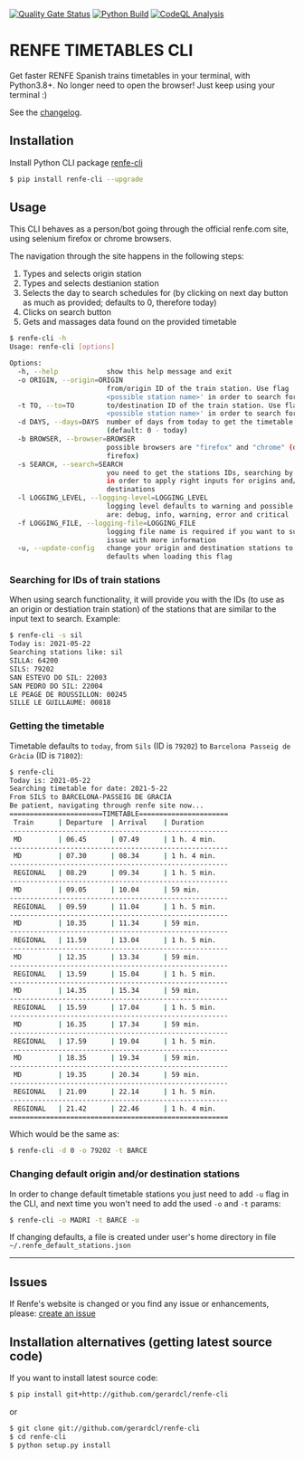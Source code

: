 [![Quality Gate Status](https://sonarcloud.io/api/project_badges/measure?project=gerardcl_renfe-cli&metric=alert_status)](https://sonarcloud.io/dashboard?id=gerardcl_renfe-cli) [![Python Build](https://github.com/gerardcl/renfe-cli/actions/workflows/python-package.yml/badge.svg)](https://github.com/gerardcl/renfe-cli/actions/workflows/python-package.yml) [![CodeQL Analysis](https://github.com/gerardcl/renfe-cli/actions/workflows/codeql-analysis.yml/badge.svg)](https://github.com/gerardcl/renfe-cli/actions/workflows/codeql-analysis.yml)

# RENFE TIMETABLES CLI

Get faster RENFE Spanish trains timetables in your terminal, with Python3.8+.
No longer need to open the browser! Just keep using your terminal :)

See the [changelog](https://github.com/gerardcl/renfe-cli/blob/master/CHANGELOG.md).

## Installation

Install Python CLI package [renfe-cli](https://pypi.org/project/renfe-cli/)

```bash
$ pip install renfe-cli --upgrade
```

## Usage

This CLI behaves as a person/bot going through the official renfe.com site, using selenium firefox or chrome browsers.

The navigation through the site happens in the following steps:

1. Types and selects origin station
2. Types and selects destianion station
3. Selects the day to search schedules for (by clicking on next day button as much as provided; defaults to 0, therefore today)
4. Clicks on search button
5. Gets and massages data found on the provided timetable

```bash
$ renfe-cli -h
Usage: renfe-cli [options]

Options:
  -h, --help            show this help message and exit
  -o ORIGIN, --origin=ORIGIN
                        from/origin ID of the train station. Use flag '-s
                        <possible station name>' in order to search for IDs
  -t TO, --to=TO        to/destination ID of the train station. Use flag '-s
                        <possible station name>' in order to search for IDs
  -d DAYS, --days=DAYS  number of days from today to get the timetable
                        (default: 0 - today)
  -b BROWSER, --browser=BROWSER
                        possible browsers are "firefox" and "chrome" (default:
                        firefox)
  -s SEARCH, --search=SEARCH
                        you need to get the stations IDs, searching by names;
                        in order to apply right inputs for origins and/or
                        destinations
  -l LOGGING_LEVEL, --logging-level=LOGGING_LEVEL
                        logging level defaults to warning and possible values
                        are: debug, info, warning, error and critical
  -f LOGGING_FILE, --logging-file=LOGGING_FILE
                        logging file name is required if you want to submit an
                        issue with more information
  -u, --update-config   change your origin and destination stations to
                        defaults when loading this flag
```

### **Searching for IDs of train stations**

 When using search functionality, it will provide you with the IDs (to use as an origin or destiation train station) of the stations that are similar to the input text to search. Example:

```bash
$ renfe-cli -s sil
Today is: 2021-05-22
Searching stations like: sil
SILLA: 64200
SILS: 79202
SAN ESTEVO DO SIL: 22003
SAN PEDRO DO SIL: 22004
LE PEAGE DE ROUSSILLON: 00245
SILLE LE GUILLAUME: 00818
```

### **Getting the timetable**

Timetable defaults to `today`, from `Sils` (ID is `79202`) to `Barcelona Passeig de Gràcia` (ID is `71802`):

```bash
$ renfe-cli
Today is: 2021-05-22
Searching timetable for date: 2021-5-22
From SILS to BARCELONA-PASSEIG DE GRACIA
Be patient, navigating through renfe site now...
=======================TIMETABLE======================
 Train      | Departure  | Arrival    | Duration
------------------------------------------------------
 MD         | 06.45      | 07.49      | 1 h. 4 min.
------------------------------------------------------
 MD         | 07.30      | 08.34      | 1 h. 4 min.
------------------------------------------------------
 REGIONAL   | 08.29      | 09.34      | 1 h. 5 min.
------------------------------------------------------
 MD         | 09.05      | 10.04      | 59 min.
------------------------------------------------------
 REGIONAL   | 09.59      | 11.04      | 1 h. 5 min.
------------------------------------------------------
 MD         | 10.35      | 11.34      | 59 min.
------------------------------------------------------
 REGIONAL   | 11.59      | 13.04      | 1 h. 5 min.
------------------------------------------------------
 MD         | 12.35      | 13.34      | 59 min.
------------------------------------------------------
 REGIONAL   | 13.59      | 15.04      | 1 h. 5 min.
------------------------------------------------------
 MD         | 14.35      | 15.34      | 59 min.
------------------------------------------------------
 REGIONAL   | 15.59      | 17.04      | 1 h. 5 min.
------------------------------------------------------
 MD         | 16.35      | 17.34      | 59 min.
------------------------------------------------------
 REGIONAL   | 17.59      | 19.04      | 1 h. 5 min.
------------------------------------------------------
 MD         | 18.35      | 19.34      | 59 min.
------------------------------------------------------
 MD         | 19.35      | 20.34      | 59 min.
------------------------------------------------------
 REGIONAL   | 21.09      | 22.14      | 1 h. 5 min.
------------------------------------------------------
 REGIONAL   | 21.42      | 22.46      | 1 h. 4 min.
======================================================
```

Which would be the same as:

```bash
$ renfe-cli -d 0 -o 79202 -t BARCE
```

### **Changing default origin and/or destination stations**
In order to change default timetable stations you just need to add `-u` flag in the CLI, and next time you won't need to add the used `-o` and `-t` params:

```bash
$ renfe-cli -o MADRI -t BARCE -u
```

If changing defaults, a file is created under user's home directory in file `~/.renfe_default_stations.json`

---

## Issues

If Renfe's website is changed or you find any issue or enhancements, please: [create an issue](https://github.com/gerardcl/renfe-cli/issues)

## Installation alternatives (getting latest source code)

If you want to install latest source code:

```bash
$ pip install git+http://github.com/gerardcl/renfe-cli
```

or

```bash
$ git clone git://github.com/gerardcl/renfe-cli
$ cd renfe-cli
$ python setup.py install
```
